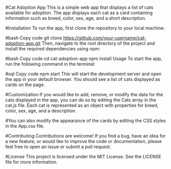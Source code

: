 #Cat Adoption App
This is a simple web app that displays a list of cats available for adoption. The app displays each cat as a card containing information such as breed, color, sex, age, and a short description.

#Installation
To run the app, first clone the repository to your local machine:

#bash
Copy code
git clone https://github.com/your-username/cat-adoption-app.git
Then, navigate to the root directory of the project and install the required dependencies using npm:

#bash
Copy code
cd cat-adoption-app
npm install
Usage
To start the app, run the following command in the terminal:

#sql
Copy code
npm start
This will start the development server and open the app in your default browser. You should see a list of cats displayed as cards on the page.

#Customization
If you would like to add, remove, or modify the data for the cats displayed in the app, you can do so by editing the Cats array in the cat.js file. Each cat is represented as an object with properties for breed, color, sex, age, and a description.

#You can also modify the appearance of the cards by editing the CSS styles in the App.css file.

#Contributing
Contributions are welcome! If you find a bug, have an idea for a new feature, or would like to improve the code or documentation, please feel free to open an issue or submit a pull request.

#License
This project is licensed under the MIT License. See the LICENSE file for more information.

